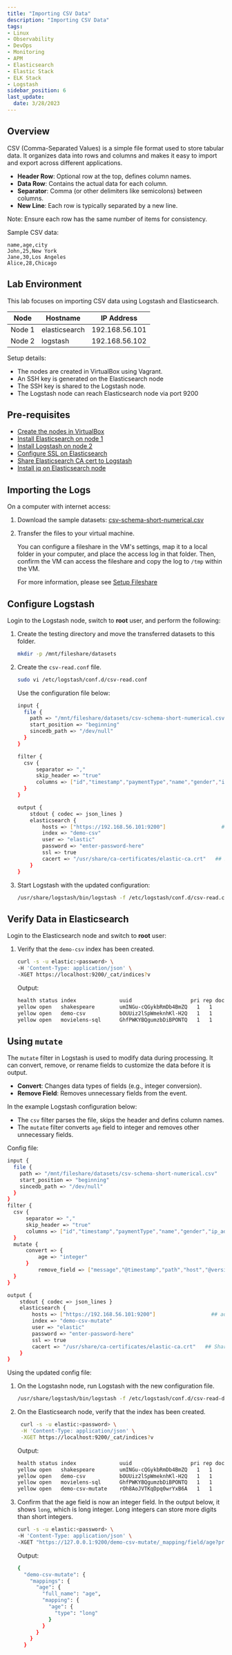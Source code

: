 ```yaml
---
title: "Importing CSV Data"
description: "Importing CSV Data"
tags: 
- Linux
- Observability
- DevOps
- Monitoring 
- APM
- Elasticsearch
- Elastic Stack
- ELK Stack
- Logstash
sidebar_position: 6
last_update:
  date: 3/28/2023
---
```


## Overview

CSV (Comma-Separated Values) is a simple file format used to store tabular data. It organizes data into rows and columns and makes it easy to import and export across different applications.

- **Header Row**: Optional row at the top, defines column names.
- **Data Row**: Contains the actual data for each column.
- **Separator**: Comma (or other delimiters like semicolons) between columns.
- **New Line**: Each row is typically separated by a new line.

Note: Ensure each row has the same number of items for consistency.

Sample CSV data:

```csv
name,age,city
John,25,New York
Jane,30,Los Angeles
Alice,28,Chicago
```


## Lab Environment 

This lab focuses on importing CSV data using Logstash and Elasticsearch.

| Node    | Hostname       | IP Address       | 
|---------|----------------|------------------|
| Node 1  | elasticsearch  |  192.168.56.101  |
| Node 2  | logstash       |  192.168.56.102  |

Setup details:

- The nodes are created in VirtualBox using Vagrant.
- An SSH key is generated on the Elasticsearch node
- The SSH key is shared to the Logstash node.
- The Logstash node can reach Elasticsearch node via port 9200 


## Pre-requisites 

- [Create the nodes in VirtualBox](/docs/018-Observability/020-Elastic-Stack/002-Setting-up/001-Using-Vagrant-and-VirtualBox.md#setup-the-virtual-machines)
- [Install Elasticsearch on node 1](/docs/018-Observability/020-Elastic-Stack/002-Setting-up/001-Using-Vagrant-and-VirtualBox.md#install-elasticsearch-817)
- [Install Logstash on node 2](/docs/018-Observability/020-Elastic-Stack/006-Logstash/001-Installing-Logstash.md)
- [Configure SSL on Elasticsearch](/docs/018-Observability/020-Elastic-Stack/002-Setting-up/001-Using-Vagrant-and-VirtualBox.md#configure-ssl-on-elasticsearch)
- [Share Elasticsearch CA cert to Logstash](/docs/018-Observability/020-Elastic-Stack/002-Setting-up/001-Using-Vagrant-and-VirtualBox.md#share-the-certificate-to-other-vms-optional)
- [Install jq on Elasticsearch node](https://www.scaler.com/topics/linux-jq/)

## Importing the Logs 

On a computer with internet access:

1. Download the sample datasets: [csv-schema-short-numerical.csv](@site/assets/elastic-stack/csv-schema-short-numerical.csv)

2. Transfer the files to your virtual machine. 

    You can configure a fileshare in the VM's settings, map it to a local folder in your computer, and place the access log in that folder. Then, confirm the VM can access the fileshare and copy the log to `/tmp` within the VM.

    For more information, please see [Setup Fileshare](/docs/001-Personal-Notes/005-Project-Pre-requisites/011-VirtualBox.md#setup-fileshare)


## Configure Logstash

Login to the Logstash node, switch to **root** user, and perform the following:

1. Create the testing directory and move the transferred datasets to this folder.

    ```bash
    mkdir -p /mnt/fileshare/datasets 
    ```

2. Create the `csv-read.conf` file.

    ```bash
    sudo vi /etc/logstash/conf.d/csv-read.conf 
    ```

    Use the configuration file below:

    ```bash
    input {
      file {
        path => "/mnt/fileshare/datasets/csv-schema-short-numerical.csv"    ## sample csv file
        start_position => "beginning"
        sincedb_path => "/dev/null"
      }
    }

    filter {
      csv {
          separator => ","
          skip_header => "true"
          columns => ["id","timestamp","paymentType","name","gender","ip_address","purpose","country","age"]
      }
    }

    output {
        stdout { codec => json_lines }
        elasticsearch {
            hosts => ["https://192.168.56.101:9200"]                  ## address of elasticsearch node
            index => "demo-csv"
            user => "elastic"
            password => "enter-password-here"
            ssl => true
            cacert => "/usr/share/ca-certificates/elastic-ca.crt"   ## Shared Elasticsearch CA certificate path
        }
    }
    ```

3. Start Logstash with the updated configuration:

    ```bash
    /usr/share/logstash/bin/logstash -f /etc/logstash/conf.d/csv-read.conf
    ```

## Verify Data in Elasticsearch

Login to the Elasticsearch node and switch to **root** user:

1. Verify that the `demo-csv` index has been created.

    ```bash
    curl -s -u elastic:<password> \
    -H 'Content-Type: application/json' \
    -XGET https://localhost:9200/_cat/indices?v
    ```

    Output:

    ```bash
    health status index              uuid                   pri rep docs.count docs.deleted store.size pri.store.size dataset.size
    yellow open   shakespeare        umINGu-cQGykbRmDb4BmZQ   1   1     111396            0       19mb           19mb         19mb
    yellow open   demo-csv           bOUUiz2lSpWmeknhKl-H2Q   1   1          4            0     18.5kb         18.5kb       18.5kb
    yellow open   movielens-sql      GhfPWKYBQgumzbDiBPONTQ   1   1       1682            0    282.8kb        282.8kb      282.8kb
    ```

## Using `mutate` 

The `mutate` filter in Logstash is used to modify data during processing. It can convert, remove, or rename fields to customize the data before it is output.

- **Convert**: Changes data types of fields (e.g., integer conversion).
- **Remove Field**: Removes unnecessary fields from the event.

In the example Logstash configuration below:

- The `csv` filter parses the file, skips the header and defins column names.
- The `mutate` filter converts `age` field to integer and removes other unnecessary fields.

Config file:

```bash
input {
  file {
    path => "/mnt/fileshare/datasets/csv-schema-short-numerical.csv"    ## sample csv file
    start_position => "beginning"
    sincedb_path => "/dev/null"
  }
}
filter {
  csv {
      separator => ","
      skip_header => "true"
      columns => ["id","timestamp","paymentType","name","gender","ip_address","purpose","country","age"]
  }
  mutate {
      convert => {
          age => "integer"
      }
          remove_field => ["message","@timestamp","path","host","@version"]
  }
}

output {
    stdout { codec => json_lines }
    elasticsearch {
        hosts => ["https://192.168.56.101:9200"]                  ## address of elasticsearch node
        index => "demo-csv-mutate"
        user => "elastic"
        password => "enter-password-here"
        ssl => true
        cacert => "/usr/share/ca-certificates/elastic-ca.crt"   ## Shared Elasticsearch CA certificate path
    }
}
```

Using the updated config file:

1. On the Logstashn node, run Logstash with the new configuration file.

    ```bash
    /usr/share/logstash/bin/logstash -f /etc/logstash/conf.d/csv-read-drop.conf 
    ```

2. On the Elasticsearch node, verify that the index has been created.

   ```bash
    curl -s -u elastic:<password> \
    -H 'Content-Type: application/json' \
    -XGET https://localhost:9200/_cat/indices?v
    ```

    Output:

    ```bash
    health status index              uuid                   pri rep docs.count docs.deleted store.size pri.store.size dataset.size
    yellow open   shakespeare        umINGu-cQGykbRmDb4BmZQ   1   1     111396            0       19mb           19mb         19mb
    yellow open   demo-csv           bOUUiz2lSpWmeknhKl-H2Q   1   1          4            0     18.6kb         18.6kb       18.6kb
    yellow open   movielens-sql      GhfPWKYBQgumzbDiBPONTQ   1   1       1682            0    282.8kb        282.8kb      282.8kb
    yellow open   demo-csv-mutate    rOh8AoJVTKqDpq0wrYxB6A   1   1          4            0     24.5kb         24.5kb       24.5kb
    ```

3. Confirm that the age field is now an integer field. In the output below, it shows `long`, which is long integer. Long integers can store more digits than short integers.

    ```bash
    curl -s -u elastic:<password> \
    -H 'Content-Type: application/json' \
    -XGET "https://127.0.0.1:9200/demo-csv-mutate/_mapping/field/age?pretty=true" | jq
    ```

    Output:

    ```bash 
    {
      "demo-csv-mutate": {
        "mappings": {
          "age": {
            "full_name": "age",
            "mapping": {
              "age": {
                "type": "long"
              }
            }
          }
        }
      } 
    ```

